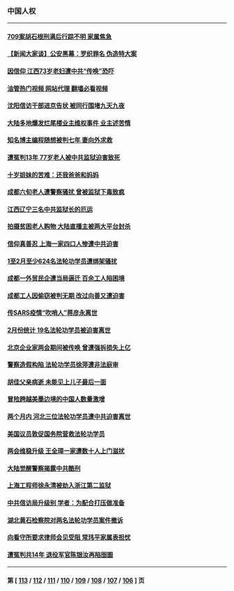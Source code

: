 ### 中国人权
---
#### [709案胡石根刑满后行踪不明 家属焦急](../../pages/ncid278/n13957803.md?03250445) 
#### [【新闻大家谈】公安黑幕：罗织罪名 伪造特大案](../../pages/ncid278/n13957627.md?03250445) 
#### [因信仰 江西73岁老妇遭中共“传唤”恐吓](../../pages/ncid278/n13955184.md?03250445) 
#### [油管热门视频 网站代理 翻墙必看视频](http://138.2.39.72:81/youtube.html?epic-marker?03250445)
#### [沈阳信访干部进京告状 被同行围堵九天九夜](../../pages/ncid278/n13954685.md?03250445) 
#### [大陆多地爆发烂尾楼业主维权事件 业主述苦情](../../pages/ncid278/n13956145.md?03250445) 
#### [知名博主编程随想被判七年 妻向外求救](../../pages/ncid278/n13955870.md?03250445) 
#### [遭冤判13年 77岁老人被中共监狱迫害致死](../../pages/ncid278/n13953812.md?03250445) 
#### [十岁姐妹的苦难：还我爸爸和妈妈](../../pages/ncid278/n13923454.md?03250445) 
#### [成都六旬老人遭警察骚扰 曾被监狱下毒致疯](../../pages/ncid278/n13952299.md?03250445) 
#### [江西辽宁三名中共监狱长的厄运](../../pages/ncid278/n13951740.md?03250445) 
#### [拍摄贫困老人购物 大陆直播主被两大平台封杀](../../pages/ncid278/n13952368.md?03250445) 
#### [信仰真善忍 上海一家四口人惨遭中共迫害](../../pages/ncid278/n13950973.md?03250445) 
#### [1至2月至少624名法轮功学员遭绑架骚扰](../../pages/ncid278/n13950181.md?03250445) 
#### [成都一外贸民企遭当局逼迁 百余工人陷困境](../../pages/ncid278/n13950512.md?03250445) 
#### [成都工人因偷窃被判无期 改过向善又遭迫害](../../pages/ncid278/n13948561.md?03250445) 
#### [传SARS疫情“吹哨人”蒋彦永离世](../../pages/ncid278/n13949222.md?03250445) 
#### [2月份统计 19名法轮功学员被迫害离世](../../pages/ncid278/n13947335.md?03250445) 
#### [北京企业家两会期间被传唤 曾遭强拆损失上亿](../../pages/ncid278/n13947896.md?03250445) 
#### [警察造假构陷 法轮功学员徐萍遭非法庭审](../../pages/ncid278/n13946469.md?03250445) 
#### [胡佳父亲病逝 未能见上儿子最后一面](../../pages/ncid278/n13947415.md?03250445) 
#### [冒险跨越美墨边境的中国人数量激增](../../pages/ncid278/n13946742.md?03250445) 
#### [两个月内 河北三位法轮功学员遭中共迫害离世](../../pages/ncid278/n13945856.md?03250445) 
#### [美国议员敦促国务院营救法轮功学员](../../pages/ncid278/n13945791.md?03250445) 
#### [两会维稳升级 王全璋一家遭数十人上门滋扰](../../pages/ncid278/n13946416.md?03250445) 
#### [大陆觉醒警察揭露中共酷刑](../../pages/ncid278/n13937616.md?03250445) 
#### [上海工程师徐永清被劫入浙江第二监狱](../../pages/ncid278/n13945041.md?03250445) 
#### [中共信访局升级别 学者：为配合打压做准备](../../pages/ncid278/n13945602.md?03250445) 
#### [湖北黄石检察院对两名法轮功学员案件撤诉](../../pages/ncid278/n13944382.md?03250445) 
#### [向看守所要求律师会见受阻 常玮平家属表担忧](../../pages/ncid278/n13944719.md?03250445) 
#### [遭冤判共14年 退役军官陈银汝再陷囹圄](../../pages/ncid278/n13943569.md?03250445) 

---
#### 第 [ [113](./113.md?03250445) / [112](./112.md?03250445) / [111](./111.md?03250445) / [110](./110.md?03250445) / [109](./109.md?03250445) / [108](./108.md?03250445) / [107](./107.md?03250445) / [106](./106.md?03250445) ] 页
